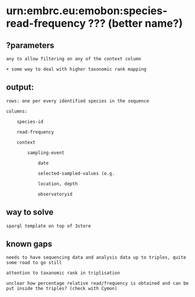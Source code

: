 # urn:embrc.eu:emobon:species-read-frequency ??? (better name?)
## ?parameters

    any to allow filtering on any of the context column

    + some way to deal with higher taxonomic rank mapping

## output:

    rows: one per every identified species in the sequence

    columns:

        species-id

        read-frequency

        context

            sampling-event

                date

                selected-sampled-values (e.g. 

                location, depth

                observatoryid

                 

## way to solve

    sparql template on top of 3store

## known gaps

    needs to have sequencing data and analysis data up to triples, quite some road to go still

    attention to taxanomic rank in triplisation

    unclear how percentage relative read/frequency is obtained and can be put inside the triples? (check with Cymon)